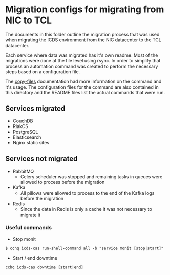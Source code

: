 # Migration configs for migrating from NIC to TCL

The documents in this folder outline the migration process that was used when migrating
the ICDS environment from the NIC datacenter to the TCL datacenter.

Each service where data was migrated has it's own readme. Most of the migrations were
done at the file level using rsync. In order to simplify that process an automation
command was created to perform the necessary steps based on a configuration file.

The [copy-files](https://dimagi.github.io/commcare-cloud/commcare-cloud/commands/#copy-files) documentation
had more information on the command and it's usage. The configuration files for the command are also
contained in this directory and the README files list the actual commands that were run.

## Services migrated
* CouchDB
* RiakCS
* PostgreSQL
* Elasticsearch
* Nginx static sites

## Services not migrated
* RabbitMQ
  * Celery scheduler was stopped and remaining tasks in queues were allowed to process before the migration
* Kafka
  * All pillows were allowed to process to the end of the Kafka logs before the migration
* Redis
  * Since the data in Redis is only a cache it was not necessary to migrate it

### Useful commands
* Stop monit
```
$ cchq icds-cas run-shell-command all -b "service monit [stop|start]"
```

* Start / end downtime
```
cchq icds-cas downtime [start|end]
``` 
